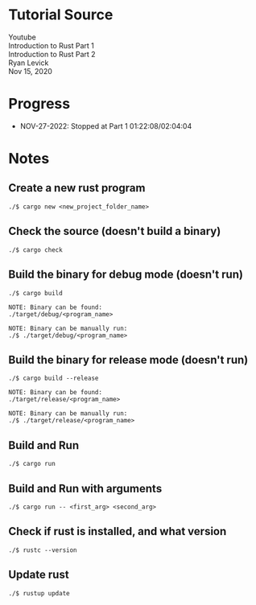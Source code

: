 # Tutorial Source
Youtube  
Introduction to Rust Part 1  
Introduction to Rust Part 2  
Ryan Levick  
Nov 15, 2020  

# Progress
- NOV-27-2022: Stopped at Part 1 01:22:08/02:04:04

# Notes
## Create a new rust program
```
./$ cargo new <new_project_folder_name>
```

## Check the source (doesn't build a binary)
```
./$ cargo check
```

## Build the binary for debug mode (doesn't run)
```
./$ cargo build

NOTE: Binary can be found:
./target/debug/<program_name>

NOTE: Binary can be manually run:
./$ ./target/debug/<program_name>
```

## Build the binary for release mode (doesn't run)
```
./$ cargo build --release

NOTE: Binary can be found:
./target/release/<program_name>

NOTE: Binary can be manually run:
./$ ./target/release/<program_name>
```

## Build and Run
```
./$ cargo run
```

## Build and Run with arguments
```
./$ cargo run -- <first_arg> <second_arg>
```

## Check if rust is installed, and what version
```
./$ rustc --version
```

## Update rust
```
./$ rustup update
```

